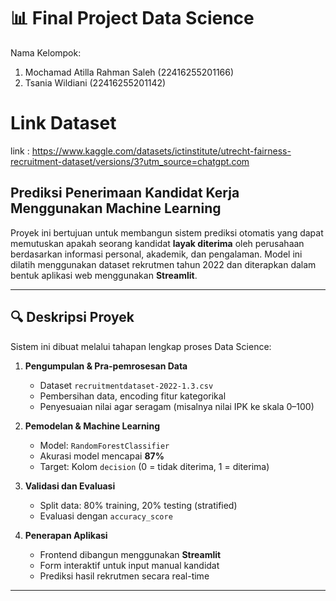 # 📊 Final Project Data Science

Nama Kelompok:
1. Mochamad Atilla Rahman Saleh   (22416255201166)
2. Tsania Wildiani                (22416255201142)

# Link Dataset
link : https://www.kaggle.com/datasets/ictinstitute/utrecht-fairness-recruitment-dataset/versions/3?utm_source=chatgpt.com

## Prediksi Penerimaan Kandidat Kerja Menggunakan Machine Learning

Proyek ini bertujuan untuk membangun sistem prediksi otomatis yang dapat memutuskan apakah seorang kandidat **layak diterima** oleh perusahaan berdasarkan informasi personal, akademik, dan pengalaman. Model ini dilatih menggunakan dataset rekrutmen tahun 2022 dan diterapkan dalam bentuk aplikasi web menggunakan **Streamlit**.

---

## 🔍 Deskripsi Proyek

Sistem ini dibuat melalui tahapan lengkap proses Data Science:
1. **Pengumpulan & Pra-pemrosesan Data**
   - Dataset `recruitmentdataset-2022-1.3.csv`
   - Pembersihan data, encoding fitur kategorikal
   - Penyesuaian nilai agar seragam (misalnya nilai IPK ke skala 0–100)

2. **Pemodelan & Machine Learning**
   - Model: `RandomForestClassifier`
   - Akurasi model mencapai **87%**
   - Target: Kolom `decision` (0 = tidak diterima, 1 = diterima)

3. **Validasi dan Evaluasi**
   - Split data: 80% training, 20% testing (stratified)
   - Evaluasi dengan `accuracy_score`

4. **Penerapan Aplikasi**
   - Frontend dibangun menggunakan **Streamlit**
   - Form interaktif untuk input manual kandidat
   - Prediksi hasil rekrutmen secara real-time

---



